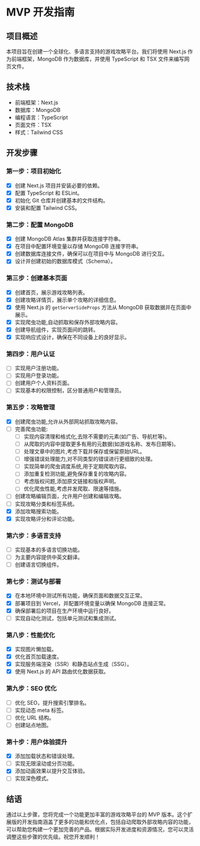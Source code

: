# MVP 开发指南

## 项目概述

本项目旨在创建一个全球化、多语言支持的游戏攻略平台。我们将使用 Next.js 作为前端框架，MongoDB 作为数据库，并使用 TypeScript 和 TSX 文件来编写网页文件。

## 技术栈

- 前端框架：Next.js
- 数据库：MongoDB
- 编程语言：TypeScript
- 页面文件：TSX
- 样式：Tailwind CSS

## 开发步骤

### 第一步：项目初始化

- [x] 创建 Next.js 项目并安装必要的依赖。
- [x] 配置 TypeScript 和 ESLint。
- [x] 初始化 Git 仓库并创建基本的文件结构。
- [x] 安装和配置 Tailwind CSS。

### 第二步：配置 MongoDB

- [x] 创建 MongoDB Atlas 集群并获取连接字符串。
- [x] 在项目中配置环境变量以存储 MongoDB 连接字符串。
- [x] 创建数据库连接文件，确保可以在项目中与 MongoDB 进行交互。
- [x] 设计并创建初始的数据库模式（Schema）。

### 第三步：创建基本页面

- [x] 创建首页，展示游戏攻略列表。
- [x] 创建攻略详情页，展示单个攻略的详细信息。
- [x] 使用 Next.js 的 `getServerSideProps` 方法从 MongoDB 获取数据并在页面中展示。
- [x] 实现爬虫功能,自动抓取和保存外部攻略内容。
- [x] 创建导航组件，实现页面间的跳转。
- [x] 实现响应式设计，确保在不同设备上的良好显示。

### 第四步：用户认证

- [ ] 实现用户注册功能。
- [ ] 实现用户登录功能。
- [ ] 创建用户个人资料页面。
- [ ] 实现基本的权限控制，区分普通用户和管理员。

### 第五步：攻略管理

- [x] 创建爬虫功能,允许从外部网站抓取攻略内容。
- [ ] 完善爬虫功能:
  - [ ] 实现内容清理和格式化,去除不需要的元素(如广告、导航栏等)。
  - [ ] 从爬取的内容中提取更多有用的元数据(如游戏名称、发布日期等)。
  - [ ] 处理文章中的图片,考虑下载并保存或保留原始URL。
  - [ ] 增强错误处理能力,对不同类型的错误进行更细致的处理。
  - [ ] 实现简单的爬虫调度系统,用于定期爬取内容。
  - [ ] 添加重复检测功能,避免保存重复的攻略内容。
  - [ ] 考虑版权问题,添加原文链接和版权声明。
  - [ ] 优化爬虫性能,考虑并发爬取、限速等措施。
- [ ] 创建攻略编辑页面，允许用户创建和编辑攻略。
- [ ] 实现攻略分类和标签系统。
- [x] 添加攻略搜索功能。
- [x] 实现攻略评分和评论功能。

### 第六步：多语言支持

- [ ] 实现基本的多语言切换功能。
- [ ] 为主要内容提供中英文翻译。
- [ ] 创建语言切换组件。

### 第七步：测试与部署

- [x] 在本地环境中测试所有功能，确保页面和数据交互正常。
- [x] 部署项目到 Vercel，并配置环境变量以确保 MongoDB 连接正常。
- [x] 确保部署后的项目在生产环境中运行良好。
- [ ] 实现自动化测试，包括单元测试和集成测试。

### 第八步：性能优化

- [x] 实现图片懒加载。
- [x] 优化首页加载速度。
- [x] 实现服务端渲染（SSR）和静态站点生成（SSG）。
- [x] 使用 Next.js 的 API 路由优化数据获取。

### 第九步：SEO 优化

- [ ] 优化 SEO，提升搜索引擎排名。
- [ ] 实现动态 meta 标签。
- [ ] 优化 URL 结构。
- [ ] 创建站点地图。

### 第十步：用户体验提升

- [x] 添加加载状态和错误处理。
- [ ] 实现无限滚动或分页功能。
- [x] 添加动画效果以提升交互体验。
- [ ] 实现深色模式。

## 结语

通过以上步骤，您将完成一个功能更加丰富的游戏攻略平台的 MVP 版本。这个扩展版的开发指南涵盖了更多的功能和优化点，包括自动爬取外部攻略内容的功能，可以帮助您构建一个更加完善的产品。根据实际开发进度和资源情况，您可以灵活调整这些步骤的优先级。祝您开发顺利！